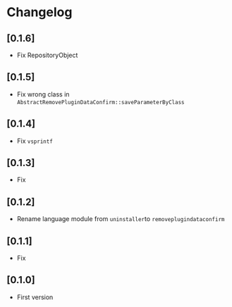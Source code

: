 # Changelog

## [0.1.6]
- Fix RepositoryObject

## [0.1.5]
- Fix wrong class in `AbstractRemovePluginDataConfirm::saveParameterByClass`

## [0.1.4]
- Fix `vsprintf`

## [0.1.3]
- Fix

## [0.1.2]
- Rename language module from `uninstaller`to `removeplugindataconfirm`

## [0.1.1]
- Fix

## [0.1.0]
- First version


